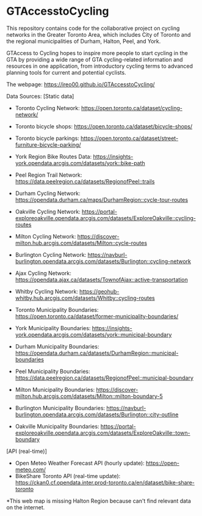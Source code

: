 # GTAccesstoCycling

This repository contains code for the collaborative project on cycling networks in the Greater Toronto Area, which includes City of Toronto and the regional municipalities of Durham, Halton, Peel, and York.

GTAccess to Cycling hopes to inspire more people to start cycling in the GTA by providing a wide range of GTA cycling-related information and resources in one application, from introductory cycling terms to advanced planning tools for current and potential cyclists.

The webpage: https://ireo00.github.io/GTAccesstoCycling/

Data Sources:
[Static data]
- Toronto Cycling Network: https://open.toronto.ca/dataset/cycling-network/
- Toronto bicycle shops: https://open.toronto.ca/dataset/bicycle-shops/
- Toronto bicycle parkings: https://open.toronto.ca/dataset/street-furniture-bicycle-parking/
- York Region Bike Routes Data: https://insights-york.opendata.arcgis.com/datasets/york::bike-path
- Peel Region Trail Network: https://data.peelregion.ca/datasets/RegionofPeel::trails
- Durham Cycling Network: https://opendata.durham.ca/maps/DurhamRegion::cycle-tour-routes
- Oakville Cycling Network: https://portal-exploreoakville.opendata.arcgis.com/datasets/ExploreOakville::cycling-routes
- Milton Cycling Network: https://discover-milton.hub.arcgis.com/datasets/Milton::cycle-routes
- Burlington Cycling Network: https://navburl-burlington.opendata.arcgis.com/datasets/Burlington::cycling-network
- Ajax Cycling Network: https://opendata.ajax.ca/datasets/TownofAjax::active-transportation
- Whitby Cycling Network: https://geohub-whitby.hub.arcgis.com/datasets/Whitby::cycling-routes

- Toronto Municipality Boundaries: https://open.toronto.ca/dataset/former-municipality-boundaries/
- York Municipality Boundaries: https://insights-york.opendata.arcgis.com/datasets/york::municipal-boundary
- Durham Municipality Boundaries: https://opendata.durham.ca/datasets/DurhamRegion::municipal-boundaries
- Peel Municipality Boundaries: https://data.peelregion.ca/datasets/RegionofPeel::municipal-boundary
- Milton Municipality Boundaries: https://discover-milton.hub.arcgis.com/datasets/Milton::milton-boundary-5
- Burlington Municipality Boundaries: https://navburl-burlington.opendata.arcgis.com/datasets/Burlington::city-outline
- Oakville Municipality Boundaries: https://portal-exploreoakville.opendata.arcgis.com/datasets/ExploreOakville::town-boundary

[API (real-time)]
- Open Meteo Weather Forecast API (hourly update): https://open-meteo.com/
- BikeShare Toronto API (real-time update): https://ckan0.cf.opendata.inter.prod-toronto.ca/en/dataset/bike-share-toronto

*This web map is missing Halton Region because can't find relevant data on the internet.